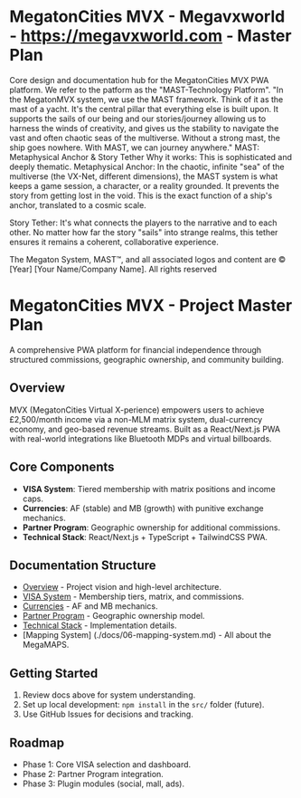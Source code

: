 # MegatonCities MVX - Megavxworld - https://megavxworld.com - Master Plan

Core design and documentation hub for the MegatonCities MVX PWA platform.
We refer to the patform as the "MAST-Technology Platform". "In the MegatonMVX system, we use the MAST framework. Think of it as the mast of a yacht. 
It's the central pillar that everything else is built upon. It supports the sails of our being and our stories/journey allowing us to harness the winds of creativity, and gives us the stability to navigate the vast and often chaotic seas of the multiverse. Without a strong mast, the ship goes nowhere. With MAST, we can journey anywhere."
MAST: Metaphysical Anchor & Story Tether
Why it works: This is sophisticated and deeply thematic.
Metaphysical Anchor: In the chaotic, infinite "sea" of the multiverse (the VX-Net, different dimensions), the MAST system is what keeps a game session, a character, or a reality grounded. It prevents the story from getting lost in the void. This is the exact function of a ship's anchor, translated to a cosmic scale.

Story Tether: It's what connects the players to the narrative and to each other. No matter how far the story "sails" into strange realms, this tether ensures it remains a coherent, collaborative experience.

The Megaton System, MAST™, and all associated logos and content are © [Year] [Your Name/Company Name]. All rights reserved

# MegatonCities MVX - Project Master Plan

A comprehensive PWA platform for financial independence through structured commissions, geographic ownership, and community building.

## Overview
MVX (MegatonCities Virtual X-perience) empowers users to achieve £2,500/month income via a non-MLM matrix system, dual-currency economy, and geo-based revenue streams. Built as a React/Next.js PWA with real-world integrations like Bluetooth MDPs and virtual billboards.

## Core Components
- **VISA System**: Tiered membership with matrix positions and income caps.
- **Currencies**: AF (stable) and MB (growth) with punitive exchange mechanics.
- **Partner Program**: Geographic ownership for additional commissions.
- **Technical Stack**: React/Next.js + TypeScript + TailwindCSS PWA.

## Documentation Structure
- [Overview](./docs/01-overview.md) - Project vision and high-level architecture.
- [VISA System](./docs/02-visa-system.md) - Membership tiers, matrix, and commissions.
- [Currencies](./docs/03-currencies.md) - AF and MB mechanics.
- [Partner Program](./docs/04-partner-program.md) - Geographic ownership model.
- [Technical Stack](./docs/05-technical-stack.md) - Implementation details.
- [Mapping System] (./docs/06-mapping-system.md) - All about the MegaMAPS.

## Getting Started
1. Review docs above for system understanding.
2. Set up local development: `npm install` in the `src/` folder (future).
3. Use GitHub Issues for decisions and tracking.

## Roadmap
- Phase 1: Core VISA selection and dashboard.
- Phase 2: Partner Program integration.
- Phase 3: Plugin modules (social, mall, ads).
